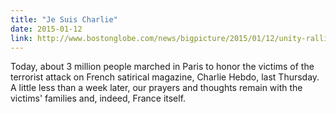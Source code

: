 ```yaml
---
title: "Je Suis Charlie"
date: 2015-01-12
link: http://www.bostonglobe.com/news/bigpicture/2015/01/12/unity-rallies-for-france-terror-victims/YyFyYsLlVoe4G8B2B4wbRP/story.html
---
```

 Today, about 3 million people marched in Paris to honor the victims of the terrorist attack on French satirical magazine, Charlie Hebdo, last Thursday. A little less than a week later, our prayers and thoughts remain with the victims' families and, indeed, France itself.
